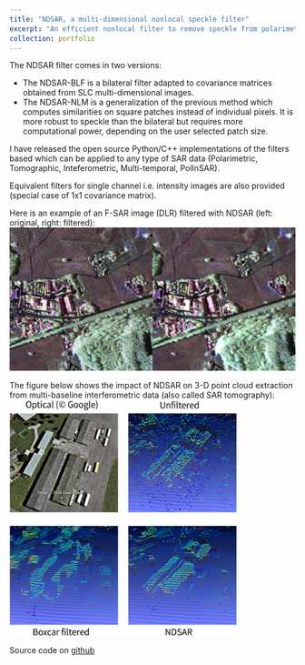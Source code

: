 ```yaml
---
title: "NDSAR, a multi-dimensional nonlocal speckle filter"
excerpt: "An efficient nonlocal filter to remove speckle from polarimetric, interferometric and multitemporal SAR data<br/><img src='/images/ndsar_preview.png' width='600'>"
collection: portfolio
---
```

The NDSAR filter comes in two versions:
- The NDSAR-BLF is a bilateral filter adapted to covariance matrices obtained from SLC multi-dimensional images. 
- The NDSAR-NLM is a generalization of the previous method which computes similarities on square patches instead of individual pixels. It is more robust to speckle than the bilateral but requires more computational power, depending on the user selected patch size.

I have released the open source Python/C++ implementations of the filters based which can be applied to any type of SAR data (Polarimetric, Tomographic, Inteferometric, Multi-temporal, PolInSAR).

Equivalent filters for single channel i.e. intensity images are also provided (special case of 1x1 covariance matrix).

Here is an example of an F-SAR image (DLR) filtered with NDSAR (left: original, right: filtered):  
<img src='/images/ndsar_preview.png' width='600'>

The figure below shows the impact of NDSAR on 3-D point cloud extraction from multi-baseline interferometric data (also called SAR tomography):  
<img src='/images/fig_NDSAR.png' width='400'>

Source code on [github](https://github.com/odhondt/ndsar)
